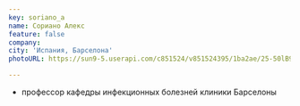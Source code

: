 ```yaml
---
key: soriano_a
name: Сориано Алекс
feature: false
company: 
city: 'Испания, Барселона'
photoURL: https://sun9-5.userapi.com/c851524/v851524395/1ba2ae/25-50lB9T3U.jpg

---
```

- профессор кафедры инфекционных болезней клиники Барселоны